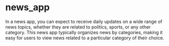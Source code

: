 # news_app
In a news app, you can expect to receive daily updates on a wide range of news topics, whether they are related to politics, sports, or any other category. This news app typically organizes news by categories, making it easy for users to view news related to a particular category of their choice.
